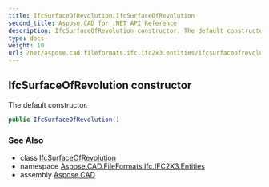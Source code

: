 ```yaml
---
title: IfcSurfaceOfRevolution.IfcSurfaceOfRevolution
second_title: Aspose.CAD for .NET API Reference
description: IfcSurfaceOfRevolution constructor. The default constructor
type: docs
weight: 10
url: /net/aspose.cad.fileformats.ifc.ifc2x3.entities/ifcsurfaceofrevolution/ifcsurfaceofrevolution/
---
```

## IfcSurfaceOfRevolution constructor

The default constructor.

```csharp
public IfcSurfaceOfRevolution()
```

### See Also

* class [IfcSurfaceOfRevolution](../)
* namespace [Aspose.CAD.FileFormats.Ifc.IFC2X3.Entities](../../ifcsurfaceofrevolution/)
* assembly [Aspose.CAD](../../../)


